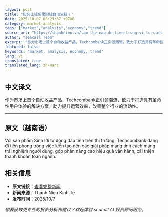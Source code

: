 ```yaml
---
layout: post
title: "如何让钱包里的钱自动生钱？"
date: 2025-10-07 08:23:57 +0700
category: market-analysis
tags: ["market","analysis","economy","trend"]
source_url: "https://thanhnien.vn/lam-the-nao-de-tien-trong-vi-tu-sinh-loi-18525100711100824.htm"
author: "seacall Team"
excerpt: "作为市场上首个自动收益产品，Techcombank正引领潮流，致力于打造具有革命性用户体验的解决方案，助力提升运营效率，改善整个行业的流动性。..."
featured: false
keywords: "market, analysis, economy, trend"
lang: vi
translated: true
translated_lang: zh-Hans
---
```


## 中文译文

作为市场上首个自动收益产品，Techcombank正引领潮流，致力于打造具有革命性用户体验的解决方案，助力提升运营效率，改善整个行业的流动性。

---

## 原文（越南语）

Với sản phẩm Sinh lời tự động đầu ti&ecirc;n tr&ecirc;n thị trường, Techcombank đang đi ti&ecirc;n phong trong việc kiến tạo n&ecirc;n c&aacute;c giải ph&aacute;p mang t&iacute;nh c&aacute;ch mạng trải nghiệm người d&ugrave;ng, g&oacute;p phần n&acirc;ng cao hiệu quả vận h&agrave;nh, cải thiện thanh khoản to&agrave;n ng&agrave;nh.

## 相关信息

- **原文链接**：[查看完整新闻](https://thanhnien.vn/lam-the-nao-de-tien-trong-vi-tu-sinh-loi-18525100711100824.htm)
- **新闻来源**：Thanh Nien Kinh Te
- **发布时间**：2025/10/7

*想要获取更专业的投资分析和建议？欢迎体验 seacall AI 投资顾问服务。*